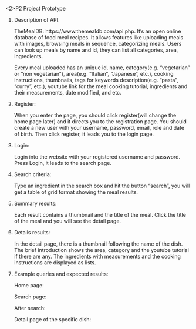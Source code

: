 <2>P2 Project Prototype</h2>

<ol>
 <li>Description of API:
<p>TheMealDB: https://www.themealdb.com/api.php. It’s an open online database of food meal recipes. It allows features like uploading meals with images, browsing meals in sequence, categorizing meals. Users can look up meals by name and id, they can list all categories, area, ingredients.</p>
 </li>

<p>Every meal uploaded has an unique id, name, category(e.g. “vegetarian” or “non vegetarian”), area(e.g. “Italian”, “Japanese”, etc.), cooking instructions, thumbnails, tags for keywords description(e.g. “pasta”, “curry”, etc.), youtube link for the meal cooking tutorial, ingredients and their measurements, date modified, and etc.
  </p>

<li>Register:
<p>When you enter the page, you should click register(will change the home page later) and it directs you to the registration page. You should create a new user with your username, password, email, role and date of birth. Then click register, it leads you to the login page.</p>
  </li>

<li>Login:
<p>Login into the website with your registered username and password. Press Login, it leads to the search page.</p>
  </li>

<li>Search criteria:
<p>Type an ingredient in the search box and hit the button “search”, you will get a table of grid format showing the meal results. </p>
</li>

  <li>
Summary results:
<p>Each result contains a thumbnail and the title of the meal. Click the title of the meal and you will see the detail page.</p>
</li>
<li>
Details results:
<p>In the detail page, there is a thumbnail following the name of the dish. The brief introduction shows the area, category and the youtube tutorial if there are any. The ingredients with measurements and the cooking instructions are displayed as lists.</p>
</li>
<li>
Example queries and expected results:
<p>Home page:</p>
  
<p>Search page:</p>

<p>After search:</p>

<p>Detail page of the specific dish:
</p>
</li>
</ol>
